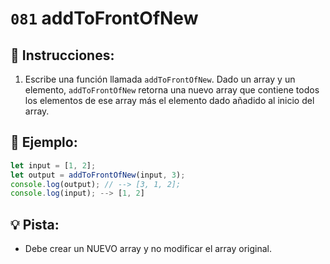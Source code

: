 # `081` addToFrontOfNew

## 📝 Instrucciones:

1. Escribe una función llamada `addToFrontOfNew`. Dado un array y un elemento, `addToFrontOfNew` retorna una nuevo array que contiene todos los elementos de ese array más el elemento dado añadido al inicio del array.

## 📎 Ejemplo:

```js
let input = [1, 2];
let output = addToFrontOfNew(input, 3);
console.log(output); // --> [3, 1, 2];
console.log(input); --> [1, 2]
```

## 💡 Pista:

+  Debe crear un NUEVO array y no modificar el array original.
